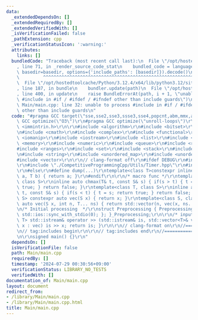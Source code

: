 ```yaml
---
data:
  _extendedDependsOn: []
  _extendedRequiredBy: []
  _extendedVerifiedWith: []
  _isVerificationFailed: false
  _pathExtension: cpp
  _verificationStatusIcon: ':warning:'
  attributes:
    links: []
  bundledCode: "Traceback (most recent call last):\n  File \"/opt/hostedtoolcache/Python/3.12.4/x64/lib/python3.12/site-packages/onlinejudge_verify/documentation/build.py\"\
    , line 71, in _render_source_code_stat\n    bundled_code = language.bundle(stat.path,\
    \ basedir=basedir, options={'include_paths': [basedir]}).decode()\n          \
    \         ^^^^^^^^^^^^^^^^^^^^^^^^^^^^^^^^^^^^^^^^^^^^^^^^^^^^^^^^^^^^^^^^^^^^^^^^^^^^^^^^^\n\
    \  File \"/opt/hostedtoolcache/Python/3.12.4/x64/lib/python3.12/site-packages/onlinejudge_verify/languages/cplusplus.py\"\
    , line 187, in bundle\n    bundler.update(path)\n  File \"/opt/hostedtoolcache/Python/3.12.4/x64/lib/python3.12/site-packages/onlinejudge_verify/languages/cplusplus_bundle.py\"\
    , line 400, in update\n    raise BundleErrorAt(path, i + 1, \"unable to process\
    \ #include in #if / #ifdef / #ifndef other than include guards\")\nonlinejudge_verify.languages.cplusplus_bundle.BundleErrorAt:\
    \ Main/main.cpp: line 32: unable to process #include in #if / #ifdef / #ifndef\
    \ other than include guards\n"
  code: "#pragma GCC target(\"sse,sse2,sse3,ssse3,sse4,popcnt,abm,mmx,avx\")\r\n#pragma\
    \ GCC optimize(\"O3\")\r\n#pragma GCC optimize(\"unroll-loops\")\r\n\r\n#include\
    \ <immintrin.h>\r\n\r\n#include <algorithm>\r\n#include <bitset>\r\n#include <cassert>\r\
    \n#include <cmath>\r\n#include <complex>\r\n#include <functional>\r\n#include\
    \ <iomanip>\r\n#include <iostream>\r\n#include <list>\r\n#include <map>\r\n#include\
    \ <memory>\r\n#include <numeric>\r\n#include <queue>\r\n#include <random>\r\n\
    #include <ranges>\r\n#include <set>\r\n#include <stack>\r\n#include <stdexcept>\r\
    \n#include <string>\r\n#include <unordered_map>\r\n#include <unordered_set>\r\n\
    #include <vector>\r\n\r\n// clang-format off\r\n#ifdef DEBUG\r\n#include \"./CompetitiveProgrammingCpp/Utils/debug.hpp\"\
    \r\n#include \"./CompetitiveProgrammingCpp/Utils/Timer.hpp\"\r\n#include \"./CompetitiveProgrammingCpp/Utils/sample.hpp\"\
    \r\n#else\r\n#define dump(...)\r\ntemplate<class T>constexpr inline auto d_val(T\
    \ a, T b) { return a; }\r\n#endif\r\n\r\n/* macro func */\r\ntemplate<class T,\
    \ class S>\r\ninline auto chmax(T& t, const S& s) { if(s > t) { t = s; return\
    \ true; } return false; }\r\ntemplate<class T, class S>\r\ninline auto chmin(T&\
    \ t, const S& s) { if(s < t) { t = s; return true; } return false; }\r\ntemplate<class\
    \ S> constexpr auto vec(S x) { return x; }\r\ntemplate<class S, class... T> constexpr\
    \ auto vec(S x, int n, T... ns) { return std::vector(n, vec(x, ns...)); }\r\n\r\
    \n/* Initial processing  */\r\nstruct Preprocessing { Preprocessing() { std::cin.tie(0);\
    \ std::ios::sync_with_stdio(0); }; }_Preprocessing;\r\n\r\n/* input */\r\ntemplate<class\
    \ T> std::istream& operator >> (std::istream& is, std::vector<T>& vec) { for(T&\
    \ x : vec) is >> x; return is; }\r\n\r\n// clang-format on\r\n//=============================================================================================\r\
    \n// tag:includes begin\r\n\r\n// tag:includes end\r\n//=============================================================================================\r\
    \n\r\nsigned main() {}\r\n"
  dependsOn: []
  isVerificationFile: false
  path: Main/main.cpp
  requiredBy: []
  timestamp: '2024-07-29 00:30:56+09:00'
  verificationStatus: LIBRARY_NO_TESTS
  verifiedWith: []
documentation_of: Main/main.cpp
layout: document
redirect_from:
- /library/Main/main.cpp
- /library/Main/main.cpp.html
title: Main/main.cpp
---
```

